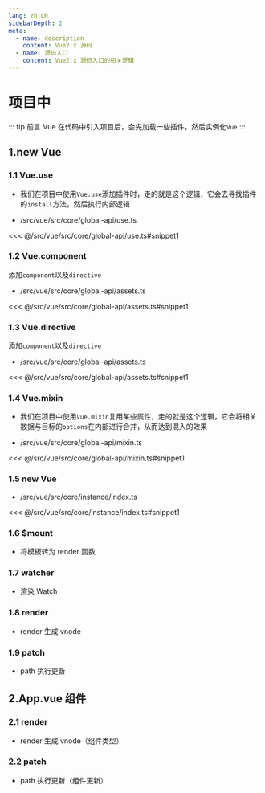 ```yaml
---
lang: zh-CN
sidebarDepth: 2
meta:
  - name: description
    content: Vue2.x 源码
  - name: 源码入口
    content: Vue2.x 源码入口的相关逻辑
---
```


# 项目中

::: tip 前言
Vue 在代码中引入项目后，会先加载一些插件，然后实例化`Vue`
:::

## 1.new Vue

### 1.1 Vue.use

- 我们在项目中使用`Vue.use`添加插件时，走的就是这个逻辑，它会去寻找插件的`install`方法，然后执行内部逻辑

- /src/vue/src/core/global-api/use.ts

<<< @/src/vue/src/core/global-api/use.ts#snippet1

### 1.2 Vue.component

添加`component`以及`directive`

- /src/vue/src/core/global-api/assets.ts

<<< @/src/vue/src/core/global-api/assets.ts#snippet1

### 1.3 Vue.directive

添加`component`以及`directive`

- /src/vue/src/core/global-api/assets.ts

<<< @/src/vue/src/core/global-api/assets.ts#snippet1

### 1.4 Vue.mixin

- 我们在项目中使用`Vue.mixin`复用某些属性，走的就是这个逻辑，它会将相关数据与目标的`options`在内部进行合并，从而达到混入的效果

- /src/vue/src/core/global-api/mixin.ts

<<< @/src/vue/src/core/global-api/mixin.ts#snippet1

### 1.5 new Vue

- /src/vue/src/core/instance/index.ts

<<< @/src/vue/src/core/instance/index.ts#snippet1

### 1.6 $mount

- 将模板转为 render 函数

### 1.7 watcher

- 渲染 Watch

### 1.8 render

- render 生成 vnode

### 1.9 patch

- path 执行更新

## 2.App.vue 组件

### 2.1 render

- render 生成 vnode（组件类型）

### 2.2 patch

- path 执行更新（组件更新）
